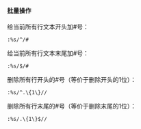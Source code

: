 #### 批量操作
给当前所有行文本开头加#号：
```
:%s/^/#
```

给当前所有行文本末尾加#号：
```
:%s/$/#
```

删除所有行开头的#号（等价于删除开头的1位）：
```
:%s/^.\{1\}//
```

删除所有行末尾的#号（等价于删除末尾的1位）：
```
:%s/.\{1\}$//
```

